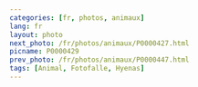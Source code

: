 ```yaml
---
categories: [fr, photos, animaux]
lang: fr
layout: photo
next_photo: /fr/photos/animaux/P0000427.html
picname: P0000429
prev_photo: /fr/photos/animaux/P0000447.html
tags: [Animal, Fotofalle, Hyenas]
---
```

